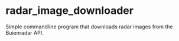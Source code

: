 # radar_image_downloader
Simple commandline program that downloads radar images from the Buienradar API.
